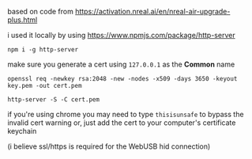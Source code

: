 based on code from https://activation.nreal.ai/en/nreal-air-upgrade-plus.html

i used it locally by using https://www.npmjs.com/package/http-server

`npm i -g http-server`

make sure you generate a cert using `127.0.0.1` as the **Common** name

`openssl req -newkey rsa:2048 -new -nodes -x509 -days 3650 -keyout key.pem -out cert.pem`

`http-server -S -C cert.pem`

if you're using chrome you may need to type `thisisunsafe` to bypass the invalid cert warning
or, just add the cert to your computer's certificate keychain

(i believe ssl/https is required for the WebUSB hid connection)

